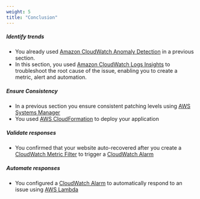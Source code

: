 ```yaml
---
weight: 5
title: "Conclusion"
---
```


##### Identify trends

- You already used [Amazon CloudWatch Anomaly Detection](https://docs.aws.amazon.com/AmazonCloudWatch/latest/monitoring/CloudWatch_Anomaly_Detection.html) in a previous section. 
- In this section, you used [Amazon CloudWatch Logs Insights](https://docs.aws.amazon.com/AmazonCloudWatch/latest/logs/AnalyzingLogData.html) to troubleshoot the root cause of the issue, enabling you to create a metric, alert and automation.

##### Ensure Consistency

- In a previous section you ensure consistent patching levels using [AWS Systems Manager](https://aws.amazon.com/systems-manager/)
- You used [AWS CloudFormation](https://docs.aws.amazon.com/AWSCloudFormation/latest/UserGuide/Welcome.html) to deploy your application

##### Validate responses

- You confirmed that your website auto-recovered after you create a [CloudWatch Metric Filter](https://docs.aws.amazon.com/AmazonCloudWatch/latest/logs/FilterAndPatternSyntax.html) to trigger a [CloudWatch Alarm](https://docs.aws.amazon.com/AmazonCloudWatch/latest/monitoring/AlarmThatSendsEmail.html)

##### Automate responses

- You configured a [CloudWatch Alarm](https://docs.aws.amazon.com/AmazonCloudWatch/latest/monitoring/AlarmThatSendsEmail.html) to automatically respond to an issue using [AWS Lambda](https://aws.amazon.com/lambda/) 